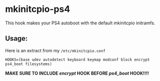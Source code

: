 # mkinitcpio-ps4
This hook makes your PS4 autoboot with the default mkinitcpio initramfs.



## Usage:
Here is an extract from my `/etc/mkinitcpio.conf`
```
HOOKS=(base udev autodetect keyboard keymap modconf block encrypt ps4_boot filesystems)
```
**MAKE SURE TO INCLUDE *encrypt* HOOK BEFORE *ps4_boot* HOOK!!!!**

